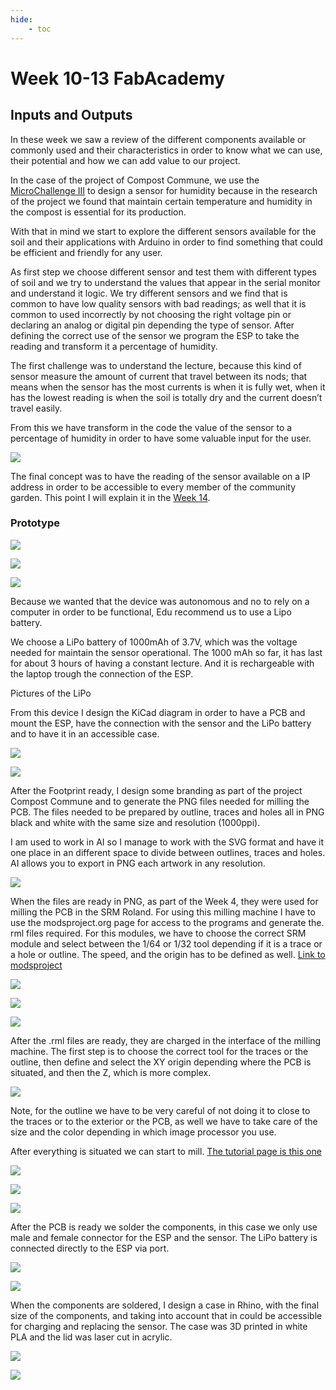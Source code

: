 ```yaml
---
hide:
    - toc
---
```


# Week 10-13 FabAcademy

##  Inputs and Outputs

In these week we saw a review of the different components available or commonly used and their characteristics in order to know what we can use, their potential and how we can add value to our project.

In the case of the project of Compost Commune, we use the [MicroChallenge III](https://emiliosmith.github.io/mdef_emilio2/FabAcademy/Micro%20Challenge%20III/) to design a sensor for humidity because in the research of the project we found that maintain certain temperature and humidity in the compost is essential for its production.

With that in mind we start to explore the different sensors available for the soil and their applications with Arduino in order to find something that could be efficient and friendly for any user.

As first step we choose different sensor and test them with different types of soil and we try to understand the values that appear in the serial monitor and understand it logic. We try different sensors and we find that is common to have low quality sensors with bad readings; as well that it is common to used incorrectly by not choosing the right voltage pin or declaring an analog or digital pin depending the type of sensor.
After defining the correct use of the sensor we program the ESP to take the reading and transform it a percentage of humidity.

The first challenge was to understand the lecture, because this kind of sensor measure the amount of current that travel between its nods; that means when the sensor has the most currents is when it is fully wet, when it has the lowest reading is when the soil is totally dry and the current doesn’t travel easily.  


From this we have transform in the code the value of the sensor to a percentage of humidity in order to have some valuable input for the user.

![](../images/W10_1.JPG)

The final concept was to have the reading of the sensor available on a IP address in order to be accessible to every member of the community garden. This point I will explain it in the [Week 14](https://emiliosmith.github.io/mdef_emilio2/FabAcademy/14%20week%2014%20FabAcademy/).


### Prototype

![](../images/W10_2.JPG)

![](../images/W10_3.JPG)

![](../images/W10_4.JPG)

Because we wanted that the device was autonomous and no to rely on a computer in order to be functional, Edu recommend us to use a Lipo battery.

We choose a LiPo battery of 1000mAh of 3.7V, which was the voltage needed for maintain the sensor operational. The 1000 mAh so far, it has last for about 3 hours of having a constant lecture. And it is rechargeable with the laptop trough the connection of the ESP.

Pictures of the LiPo

From this device I design the KiCad diagram in order to have a PCB and mount the ESP, have the connection with the sensor and the LiPo battery and to have it in an accessible case.

![](../images/W10_6.jpg)

![](../images/W10_7.jpg)

After the Footprint ready, I design some branding as part of the project Compost Commune and to generate the PNG files needed for milling the PCB. The files needed to be prepared by outline, traces and holes all in PNG black and white with the same size and resolution (1000ppi).

I am used to work in AI so I manage to work with the SVG format and have it one place in an different space to divide between outlines, traces and holes. AI allows you to export in PNG each artwork in any resolution.


![](../images/W10_5.jpg)

When the files are ready in PNG, as part of the Week 4, they were used for milling the PCB in the SRM Roland. For using this milling machine I have to use the modsproject.org page for access to the programs and generate the. rml files required.
For this modules, we have to choose the correct SRM module and select between the 1/64 or 1/32 tool depending if it is a trace or a hole or outline. The speed, and the origin has to be defined as well. [Link to modsproject](http://modsproject.org/)

![](../images/W10_8.jpg)

![](../images/W10_9.jpg)

![](../images/W10_10.jpg)



After the .rml files are ready, they are charged in the interface of the milling machine. The first step is to choose the correct tool for the traces or the outline, then define and select the XY origin depending where the PCB is situated, and then the Z, which is more complex.

![](../images/W10_11.jpg)


Note, for the outline we have to be very careful of not doing it to close to the traces or to the exterior or the PCB, as well we have to take care of the size and the color depending in which image processor you use.

After everything is situated we can start to mill.
[The tutorial page is this one](https://fabacademy.org/2019/docs/FabAcademy-Tutorials/week04_electronic_production/srm20_windows.html)

![](../images/W10_12.jpg)

![](../images/W10_13.jpg)

![](../images/W10_14.gif)

After the PCB is ready we solder the components, in this case we only use male and female connector for the ESP and the sensor. The LiPo battery is connected directly to the ESP via port.

![](../images/W10_16.jpg)

![](../images/W10_15.jpg)



When the components are soldered, I design a case in Rhino, with the final size of the components, and taking into account that in could be accessible for charging and replacing the sensor. The case was 3D printed in white PLA and the lid was laser cut in acrylic.

![](../images/W10_17.jpg)

![](/images/w_3.jpg)
